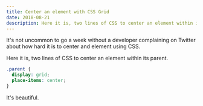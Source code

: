 ```yaml
---
title: Center an element with CSS Grid
date: 2018-08-21
description: Here it is, two lines of CSS to center an element within its parent.
---
```

It's not uncommon to go a week without a developer complaining on Twitter about how hard it is to center and element using CSS.

Here it is, two lines of CSS to center an element within its parent.

```css
.parent {
  display: grid;
  place-items: center;
}
```

It's beautiful.
